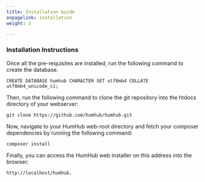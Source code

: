 ```yaml
---
title: Installation Guide
onpagelink: installation
weight: 3

---
```


### Installation Instructions

Once all the pre-requisites are installed, run the following command to create the database. 

 ```
 CREATE DATABASE humhub CHARACTER SET utf8mb4 COLLATE utf8mb4_unicode_ci;
```

Then, run the following command to clone the git repository into the htdocs directory of your webserver:

 ```
git clone https://github.com/humhub/humhub.git
```

Now, navigate to your HumHub web-root directory and fetch your composer dependencies by running the following command:

 ```
composer install
```

Finally, you can access the HumHub web installer on this address into the browser:

 ```
http://localhost/humhub.
```

